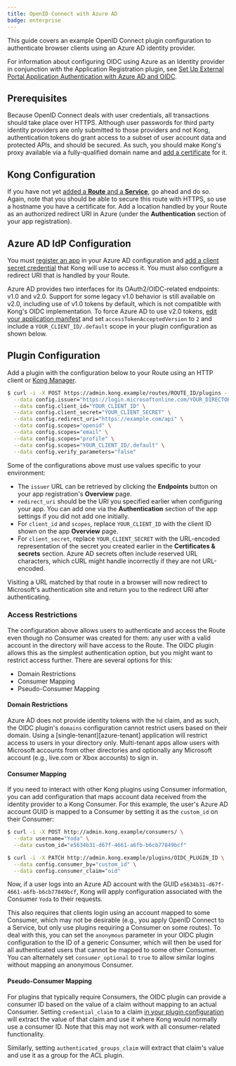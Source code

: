 ```yaml
---
title: OpenID Connect with Azure AD
badge: enterprise
---
```


This guide covers an example OpenID Connect plugin configuration to authenticate
browser clients using an Azure AD identity provider.

For information about configuring OIDC using Azure as an Identity provider
in conjunction with the Application Registration plugin, see
[Set Up External Portal Application Authentication with Azure AD and OIDC](/gateway/{{page.kong_version}}/developer-portal/administration/application-registration/azure-oidc-config).

## Prerequisites

Because OpenID Connect deals with user credentials, all transactions should take place over HTTPS.
Although user passwords for third party identity providers are only submitted to
those providers and not Kong, authentication tokens do grant access to a subset of
user account data and protected APIs, and should be secured. As such, you should
make Kong's proxy available via a fully-qualified domain name and [add a certificate][add-certificate] for it.

## Kong Configuration

If you have not yet [added a **Route** and a **Service**][add-service], go ahead
and do so. Again, note that you should be able to secure this route with HTTPS,
so use a hostname you have a certificate for. Add a location handled by your
Route as an authorized redirect URI in Azure (under the **Authentication** section of your app registration).

## Azure AD IdP Configuration

You must [register an app][azure-create-app] in your Azure AD configuration and [add a client secret credential][azure-client-secret] that Kong will use to access it. You must also configure a redirect URI that is handled by your Route.

Azure AD provides two interfaces for its OAuth2/OIDC-related endpoints: v1.0 and v2.0.
Support for some legacy v1.0 behavior is still available on v2.0, including use of v1.0 tokens by
default, which is not compatible with Kong's OIDC implementation. To force Azure AD to use v2.0 tokens,
[edit your application manifest][azure-manifest] and set `accessTokenAcceptedVersion` to `2` and
include a `YOUR_CLIENT_ID/.default` scope in your plugin configuration as shown below.

## Plugin Configuration

Add a plugin with the configuration below to your Route using an HTTP client or [Kong Manager][enable-plugin].

```bash
$ curl -i -X POST https://admin.kong.example/routes/ROUTE_ID/plugins --data name="openid-connect" \
  --data config.issuer="https://login.microsoftonline.com/YOUR_DIRECTORY_ID/v2.0/.well-known/openid-configuration" \
  --data config.client_id="YOUR_CLIENT_ID" \
  --data config.client_secret="YOUR_CLIENT_SECRET" \
  --data config.redirect_uri="https://example.com/api" \
  --data config.scopes="openid" \
  --data config.scopes="email" \
  --data config.scopes="profile" \
  --data config.scopes="YOUR_CLIENT_ID/.default" \
  --data config.verify_parameters="false"
```

Some of the configurations above must use values specific to your environment:

* The `issuer` URL can be retrieved by clicking the **Endpoints** button on your app registration's **Overview** page.
* `redirect_uri` should be the URI you specified earlier when configuring your app. You can
add one via the **Authentication** section of the app settings if you did not add one initially.
* For `client_id` and `scopes`, replace `YOUR_CLIENT_ID` with the client ID shown on the app **Overview** page.
* For `client_secret`, replace `YOUR_CLIENT_SECRET` with the URL-encoded representation of the
secret you created earlier in the **Certificates & secrets** section. Azure AD secrets
often include reserved URL characters, which cURL might handle incorrectly if they are not URL-encoded.

Visiting a URL matched by that route in a browser will now redirect to Microsoft's
authentication site and return you to the redirect URI after authenticating.

### Access Restrictions

The configuration above allows users to authenticate and access the Route even though no
Consumer was created for them: any user with a valid account in the directory
will have access to the Route. The OIDC plugin allows this as the simplest
authentication option, but you might want to restrict access further. There are several options for this:

- Domain Restrictions
- Consumer Mapping
- Pseudo-Consumer Mapping

#### Domain Restrictions

Azure AD does not provide identity tokens with the `hd` claim, and as such, the
OIDC plugin's `domains` configuration cannot restrict users based on their domain.
Using a [single-tenant][azure-tenant] application will restrict access to users
in your directory only. Multi-tenant apps allow users with Microsoft accounts
from other directories and optionally any Microsoft account (e.g., live.com or Xbox accounts) to sign in.

#### Consumer Mapping

If you need to interact with other Kong plugins using Consumer information, you can
add configuration that maps account data received from the identity provider to a Kong Consumer.
For this example, the user's Azure AD account GUID is mapped to a Consumer by setting
it as the `custom_id` on their Consumer:

```bash
$ curl -i -X POST http://admin.kong.example/consumers/ \
  --data username="Yoda" \
  --data custom_id="e5634b31-d67f-4661-a6fb-b6cb77849bcf"

$ curl -i -X PATCH http://admin.kong.example/plugins/OIDC_PLUGIN_ID \
  --data config.consumer_by="custom_id" \
  --data config.consumer_claim="oid"
```

Now, if a user logs into an Azure AD account with the GUID `e5634b31-d67f-4661-a6fb-b6cb77849bcf`,
Kong will apply configuration associated with the Consumer `Yoda` to their requests.

This also requires that clients login using an account mapped to some Consumer,
which may not be desirable (e.g., you apply OpenID Connect to a Service, but only
use plugins requiring a Consumer on some routes). To deal with this, you can set
the `anonymous` parameter in your OIDC plugin configuration to the ID of a generic
Consumer, which will then be used for all authenticated users that cannot be mapped
to some other Consumer. You can alternately set `consumer_optional` to `true` to allow
similar logins without mapping an anonymous Consumer.

#### Pseudo-Consumer Mapping

For plugins that typically require Consumers, the OIDC plugin can provide a consumer ID
based on the value of a claim without mapping to an actual Consumer. Setting `credential_claim`
to a claim [in your plugin configuration][credential-claim] will extract the value
of that claim and use it where Kong would normally use a consumer ID. Note that this
may not work with all consumer-related functionality.

Similarly, setting `authenticated_groups_claim` will extract that claim's value and use it as a group for the ACL plugin.

[azure-client-secret]: https://docs.microsoft.com/en-us/azure/active-directory/develop/quickstart-configure-app-access-web-apis#add-credentials-to-your-web-application
[azure-create-app]: https://docs.microsoft.com/en-us/azure/active-directory/develop/quickstart-register-app
[azure-manifest]: https://docs.microsoft.com/en-us/azure/active-directory/develop/reference-app-manifest#configure-the-app-manifest
[azure-tenants]: https://docs.microsoft.com/en-us/azure/active-directory/develop/single-and-multi-tenant-apps
[add-certificate]: /gateway/{{site.kong_version}}/admin-api/#add-certificate
[add-service]: /gateway/{{page.kong_version}}/admin-api/#service-object
[oidc-id-token]: http://openid.net/specs/openid-connect-core-1_0.html#IDToken
[credential-claim]: https://docs.konghq.com/hub/kong-inc/openid-connect/#configcredential_claim
[enable-plugin]: /gateway/{{page.kong_version}}/admin-api/#plugin-object
